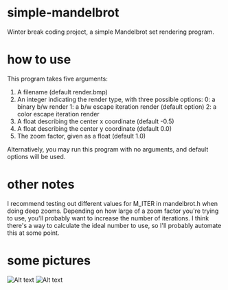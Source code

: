 # simple-mandelbrot
Winter break coding project, a simple Mandelbrot set rendering program.

# how to use
This program takes five arguments:
  1. A filename (default render.bmp)
  2. An integer indicating the render type, with three possible options:
    0: a binary b/w render
    1: a b/w escape iteration render (default option)
    2: a color escape iteration render
  3. A float describing the center x coordinate (default -0.5)
  4. A float describing the center y coordinate (default 0.0)
  5. The zoom factor, given as a float (default 1.0)

Alternatively, you may run this program with no arguments, and default options will be used.

# other notes
I recommend testing out different values for M_ITER in mandelbrot.h when doing deep zooms. Depending on how large of a zoom factor you're trying to use, you'll probably want to increase the number of iterations. I think there's a way to calculate the ideal number to use, so I'll probably automate this at some point.

# some pictures
![Alt text](/render.bmp?raw=true "Optional Title")
![Alt text](/render2.bmp?raw=true "Optional Title")
